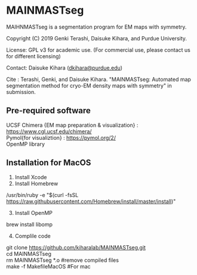 # MAINMASTseg
MAIHNMASTseg is a segmentation program for EM maps with symmetry.

Copyright (C) 2019 Genki Terashi, Daisuke Kihara, and Purdue University.

License: GPL v3 for academic use. (For commercial use, please contact us for different licensing)

Contact: Daisuke Kihara (dkihara@purdue.edu)

Cite : Terashi, Genki, and Daisuke Kihara. "MAINMASTseg: Automated map segmentation method for cryo-EM density maps with symmetry" in submission. 


## Pre-required software

UCSF Chimera {EM map preparation & visualization} : https://www.cgl.ucsf.edu/chimera/  
Pymol{for visualiztion} : https://pymol.org/2/  
OpenMP library

## Installation for MacOS

1. Install Xcode  
2. Install Homebrew  

/usr/bin/ruby -e "$(curl -fsSL https://raw.githubusercontent.com/Homebrew/install/master/install)"

3. Install OpenMP  

brew install libomp

4. Complile code  

git clone https://github.com/kiharalab/MAINMASTseg.git<br>
cd MAINMASTseg<br>
rm MAINMASTseg *.o #remove compiled files <br>
make -f MakefileMacOS #For mac<br>

